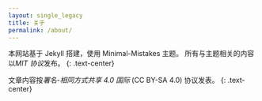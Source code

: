 ```yaml
---
layout: single_legacy
title: 关于
permalink: /about/
---
```


本网站基于 Jekyll 搭建，使用 Minimal-Mistakes 主题。
所有与主题相关的内容以*MIT 协议*发布。
{: .text-center}

文章内容按*署名-相同方式共享 4.0 国际* (CC BY-SA 4.0) 协议发表。
{: .text-center}
